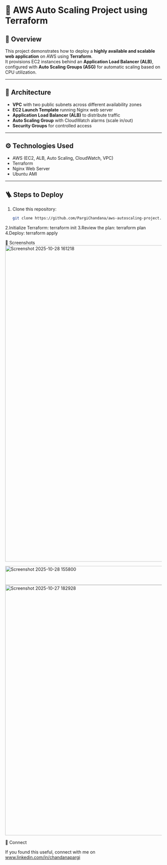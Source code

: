 # 🚀 AWS Auto Scaling Project using Terraform

## 📘 Overview
This project demonstrates how to deploy a **highly available and scalable web application** on AWS using **Terraform**.  
It provisions EC2 instances behind an **Application Load Balancer (ALB)**, configured with **Auto Scaling Groups (ASG)** for automatic scaling based on CPU utilization.

---

## 🧱 Architecture
- **VPC** with two public subnets across different availability zones  
- **EC2 Launch Template** running Nginx web server  
- **Application Load Balancer (ALB)** to distribute traffic  
- **Auto Scaling Group** with CloudWatch alarms (scale in/out)  
- **Security Groups** for controlled access  

---

## ⚙️ Technologies Used
- AWS (EC2, ALB, Auto Scaling, CloudWatch, VPC)
- Terraform
- Nginx Web Server
- Ubuntu AMI

---

## 🪜 Steps to Deploy
1. Clone this repository:
   ```bash
   git clone https://github.com/PargiChandana/aws-autoscaling-project.git
2.Initialize Terraform:
terraform init
3.Review the plan:
terraform plan
4.Deploy:
terraform apply

📸 Screenshots
<img width="1695" height="1017" alt="Screenshot 2025-10-28 161218" src="https://github.com/user-attachments/assets/10be0cd5-e6bc-484a-80ac-d2251fc20375" />

<img width="630" height="61" alt="Screenshot 2025-10-28 155800" src="https://github.com/user-attachments/assets/d62d33e9-0434-44b1-ac91-67c672edf03b" />

<img width="1599" height="805" alt="Screenshot 2025-10-27 182928" src="https://github.com/user-attachments/assets/593b9e77-79c6-40fb-9d34-4d25ea468680" />





🔗 Connect

If you found this useful, connect with me on www.linkedin.com/in/chandanapargi






